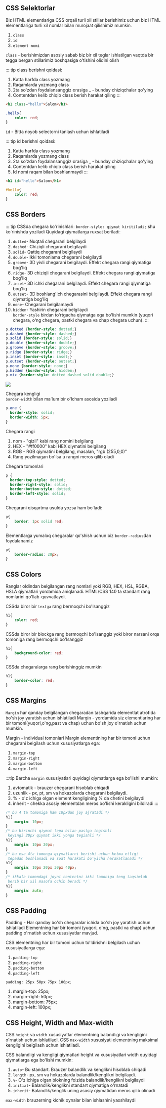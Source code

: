 ## CSS Selektorlar
Biz HTML elementlariga CSS orqali turli xil stillar berishimiz uchun biz HTML elementlariga turli xil nomlar bilan murojaat qilishimiz mumkin.<br>
1. `class`
2. `id`
3. `element nomi`

`class` - berishimizdan asosiy sabab biz bir xil teglar ishlatilgan vaqtda bir tegga bergan stillarimiz boshqasiga o'tishini olidini olish<br>

::: tip class berishni qoidasi:
1. Katta harfda class yozmang
2. Raqamlarda yozmang class
3. 2ta so'zdan foydalansanggiz orasiga _ - bunday chiziqchalar qo'ying
4. Contentdan kelib chiqib class berish harakat qiling
:::

```html
<h1 class="hello">Salom</h1>
```
```css
.hello{
    color: red;
}
```

`id` - Bitta noyob selectorni tanlash uchun ishlatiladi<br>

::: tip id berishni qoidasi:
1. Katta harfda class yozmang
2. Raqamlarda yozmang class
3. 2ta so'zdan foydalansanggiz orasiga _ - bunday chiziqchalar qo'ying
4. Contentdan kelib chiqib class berish harakat qiling
5. Id nomi raqam bilan boshlanmaydi
:::

```html
<h1 id="hello">Salom</h1>
```
```css
#hello{
    color: red;
}
```

## CSS Borders
::: tip CSSda chegara ko'rinishlari:
`border-style: qiymat kiritiladi;` shu ko'rinishda yoziladi
Quyidagi qiymatlarga ruxsat beriladi:

1. `dotted`- Nuqtali chegarani belgilaydi
2. `dashed`- Chiziqli chegarani belgilaydi
3. `solid`- Qattiq chegarani belgilaydi
4. `double`- Ikki tomonlama chegarani belgilaydi
5. `groove`- 3D yivli chegarani belgilaydi. Effekt chegara rangi qiymatiga bog'liq
6. `ridge`- 3D chiziqli chegarani belgilaydi. Effekt chegara rangi qiymatiga bog'liq
7. `inset`- 3D ichki chegarani belgilaydi. Effekt chegara rangi qiymatiga bog'liq
8. `outset`- 3D boshlang'ich chegarasini belgilaydi. Effekt chegara rangi qiymatiga bog'liq
9. `none`- Chegarani belgilamaydi
10. `hidden`- Yashirin chegarani belgilaydi<br>
`border-style` birdan toʻrtgacha qiymatga ega boʻlishi mumkin (yuqori chegara, oʻng chegara, pastki chegara va chap chegara uchun).
:::

```css
p.dotted {border-style: dotted;}
p.dashed {border-style: dashed;}
p.solid {border-style: solid;}
p.double {border-style: double;}
p.groove {border-style: groove;}
p.ridge {border-style: ridge;}
p.inset {border-style: inset;}
p.outset {border-style: outset;}
p.none {border-style: none;}
p.hidden {border-style: hidden;}
p.mix {border-style: dotted dashed solid double;}
```
<img src="/images/border.jpg">

Chegara kengligi<br>
`border-width` bilan ma'lum bir o'lcham asosida yoziladi
```css
p.one {
  border-style: solid;
  border-width: 5px;
}
```
Chegara rangi<br>
1. nom - "qizil" kabi rang nomini belgilang
2. HEX - "#ff0000" kabi HEX qiymatini belgilang
3. RGB - RGB qiymatini belgilang, masalan, "rgb (255,0,0)"
4. Rang yozilmagan bo'lsa u rangni meros qilib oladi

Chegara tomonlari<br>
```css
p {
  border-top-style: dotted;
  border-right-style: solid;
  border-bottom-style: dotted;
  border-left-style: solid;
}
```
Chegarani qisqartma usulda yozsa ham bo'ladi:
```css
p{
    border: 1px solid red;
}
```
Elementlarga yumaloq chegaralar qo'shish uchun biz `border-radius`dan foydalanamiz
```css
p{
    border-radius: 20px;
}
```

## CSS Colors
Ranglar oldindan belgilangan rang nomlari yoki RGB, HEX, HSL, RGBA, HSLA qiymatlari yordamida aniqlanadi.
HTML/CSS 140 ta standart rang nomlarini qo'llab-quvvatlaydi.

CSSda biror bir `textga` rang bermoqchi bo'lsanggiz
```css
h1{
    color: red;
}
```
CSSda biror bir blockga rang bermoqchi bo'lsanggiz yoki biror narsani orqa tomoniga rang bermoqchi bo'lsanggiz
```css
h1{
    background-color: red;
}
```
CSSda chegaralarga rang berishinggiz mumkin
```css
h1{
    border-color: red;
}
```
## CSS Margins
`Margin` har qanday belgilangan chegaradan tashqarida elementlat atrofida bo'sh joy yaratish uchun ishlatiladi
Margin - yordamida siz elementlaring har bir tomoni(yuqori,o'ng,past va chap) uchun bo'sh joy o'rnatish uchun mumkin.

Margin - individual tomonlari
Margin elementining har bir tomoni uchun chegarani belgilash uchun xususiyatlarga ega:
1. `margin-top`
2. `margin-right`
3. `margin-bottom`
4. `margin-left`

:::tip Barcha `margin` xususiyatlari quyidagi qiymatlarga ega bo'lishi mumkin:

1. avtomatik - brauzer chegarani hisoblab chiqadi
2. uzunlik - px, pt, sm va hokazolarda chegarani belgilaydi.
3. % - o'z ichiga olgan element kengligining % da chetini belgilaydi
4. inherit - chekka asosiy elementdan meros bo'lishi kerakligini bildiradi
:::

```css
/* bu 4 ta tomoniga ham 10pxdan joy ajratadi */
h1{
    margin: 10px;
}
/* bu birinchi qiymat tepa bilan pastga tegishli
 keyingi 20px qiymat ikki yonga tegishli */
h1{
    margin: 10px 20px;
}
/* bu esa 4ta tomonga qiymatlarni berishi uchun ketma etligi
 tepadan boshlanadi va soat harakati bo'yicha harakatlanadi */
h1{
    margin: 10px 20px 30px 40px;
}
/* ikkala tomondagi joyni contentni ikki tomoniga teng taqsimlab
 berib bir xil masofa ochib beradi */
h1{
    margin: auto;
}
```
## CSS Padding
Padding - Har qanday bo'sh chegaralar ichida bo'sh joy yaratish uchun ishlatiladi
Elementning har bir tomoni (yuqori, o'ng, pastki va chap) uchun padding o'rnatish uchun xususiyatlar mavjud.

CSS elementning har bir tomoni uchun to'ldirishni belgilash uchun xususiyatlarga ega:
1. `padding-top`
2. `padding-right`
3. `padding-bottom`
4. `padding-left`

`padding: 25px 50px 75px 100px;`
1. margin-top: 25px;
2. margin-right: 50px;
3. margin-bottom: 75px;
4. margin-left: 100px;

## CSS Height, Width and Max-width
CSS `height` va `width` xususiyatlar elementning balandligi va kengligini o'rnatish uchun ishlatiladi.
CSS `max-width` xususiyati elementning maksimal kengligini belgilash uchun ishlatiladi.

CSS balandligi va kengligi qiymatlari
height va xususiyatlari width quyidagi qiymatlarga ega bo'lishi mumkin:
1. `auto`- Bu standart. Brauzer balandlik va kenglikni hisoblab chiqadi
2. `length`- px, sm va hokazolarda balandlik/kenglikni belgilaydi.
3. `%`- O'z ichiga olgan blokning foizida balandlik/kenglikni belgilaydi
4. `initial`- Balandlik/kenglikni standart qiymatiga o'rnatadi
5. `inherit`- Balandlik/kenglik uning asosiy qiymatidan meros qilib olinadi

`max-width` brauzerning kichik oynalar bilan ishlashini yaxshilaydi

